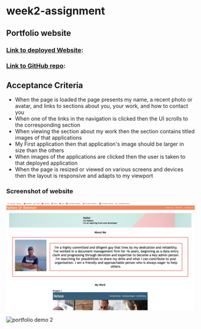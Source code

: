 # week2-assignment

## Portfolio website 

### [Link to deployed Website](): 
### [Link to GitHub repo]():

## Acceptance Criteria


* When the page is loaded the page presents my name, a recent photo or avatar, and links to sections about you, your work, and how to contact you
* When one of the links in the navigation is clicked then the UI scrolls to the corresponding section
* When viewing the section about my work then the section contains titled images of that applications
* My First application then that application's image should be larger in size than the others
* When images of the applications are clicked then the user is taken to that deployed application
* When the page is resized or viewed on various screens and devices then the layout is responsive and adapts to my viewport

### Screenshot of website

![portfolio demo 1](./images/img1.png)

![portfolio demo 2](./images/img2.png)